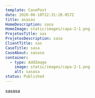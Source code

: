 ```yaml
---
template: CasePost
date: 2020-06-10T22:31:20.057Z
title: asasas
HomeDescription: sasa
HomeImage: static/images/capa-2-1.png
ProjetosTitle: sas
ProjetosDescription: sasa
ClientTitle: sas
CaseTitle: sasa
CaseAbout: sasasa
container:
  - type: AddImage
    image: static/images/capa-2-1.png
    alt: sasasa
status: Published
---
```

sasasa